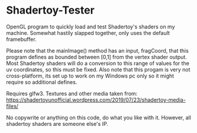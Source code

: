 # Shadertoy-Tester
OpenGL program to quickly load and test Shadertoy's shaders on my machine.
Somewhat hastily slapped together, only uses the default framebuffer.

Please note that the mainImage() method has an input, fragCoord, that this program defines as bounded between [0,1] from the vertex shader
output. Most Shadertoy shaders will do a conversion to this range of values for the uv coordinates, so this must be fixed.
Also note that this progam is very not cross-platform, its set up to work on my Windows pc only so it might require so additional defines.

Requires glfw3.
Textures and other media taken from: https://shadertoyunofficial.wordpress.com/2019/07/23/shadertoy-media-files/

No copywrite or anything on this code, do what you like with it. However, all shadertoy shaders are someone else's IP.

